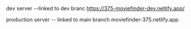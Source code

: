 dev server --linked to dev branc
https://375-moviefinder-dev.netlify.app/

production server -- linked to main branch
moviefinder-375.netlify.app
